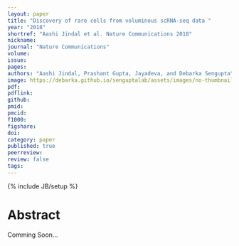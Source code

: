 ```yaml
---
layout: paper
title: "Discovery of rare cells from voluminous scRNA-seq data "
year: "2018"
shortref: "Aashi Jindal et al. Nature Communications 2018"
nickname:
journal: "Nature Communications"
volume:
issue:
pages:
authors: "Aashi Jindal, Prashant Gupta, Jayadeva, and Debarka Sengupta"
image: https://debarka.github.io/senguptalab/assets/images/no-thumbnail.png
pdf:
pdflink: 
github:
pmid:  
pmcid:
f1000:
figshare:
doi: 
category: paper
published: true
peerreview:
review: false
tags:
---
```

{% include JB/setup %}


# Abstract

Comming Soon...

